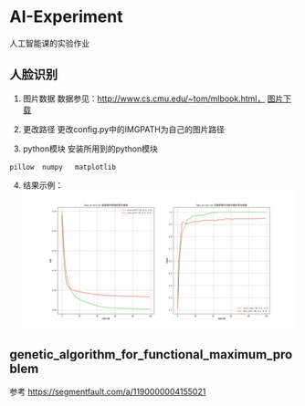 # AI-Experiment
人工智能课的实验作业

## 人脸识别

1. 图片数据
数据参见：http://www.cs.cmu.edu/~tom/mlbook.html，
[图片下载](http://www.cs.cmu.edu/afs/cs.cmu.edu/project/theo-8/faceimages/faces_4.tar.Z)

2. 更改路径
更改config.py中的IMGPATH为自己的图片路径

3. python模块
安装所用到的python模块
```
pillow  numpy   matplotlib
```

4. 结果示例：
![](face_direction.png)
## genetic_algorithm_for_functional_maximum_problem

参考 https://segmentfault.com/a/1190000004155021